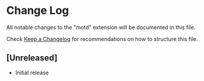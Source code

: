 # Change Log

All notable changes to the "motd" extension will be documented in this file.

Check [Keep a Changelog](http://keepachangelog.com/) for recommendations on how to structure this file.

## [Unreleased]

- Initial release